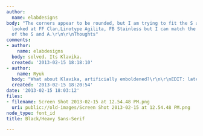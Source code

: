 ```yaml
---
author:
  name: elabdesigns
body: "The corners appear to be rounded, but I am trying to fit the S and A.\r\n\r\nI
  looked at FF Clan,Linotype Agilita, FB Stainless but I can match the width and height
  of the S and A.\r\n\r\nThoughts"
comments:
- author:
    name: elabdesigns
  body: solved. Its Klavika.
  created: '2013-02-15 18:18:10'
- author:
    name: Ryuk
  body: "What about Klavika, artificially emboldened?\r\n\r\nEDIT: late..."
  created: '2013-02-15 18:20:54'
date: '2013-02-15 18:03:12'
files:
- filename: Screen Shot 2013-02-15 at 12.54.48 PM.png
  uri: public://old-images/Screen Shot 2013-02-15 at 12.54.48 PM.png
node_type: font_id
title: Black/Heavy Sans-Serif

---
```

